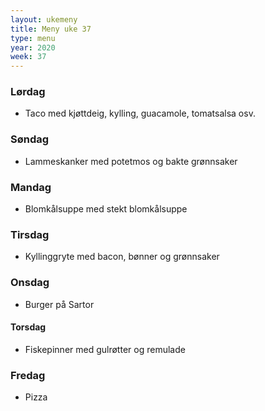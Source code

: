 ```yaml
---
layout: ukemeny
title: Meny uke 37
type: menu
year: 2020
week: 37
---
```


### Lørdag

- Taco med kjøttdeig, kylling, guacamole, tomatsalsa osv.

### Søndag

- Lammeskanker med potetmos og bakte grønnsaker

### Mandag

- Blomkålsuppe med stekt blomkålsuppe

### Tirsdag

- Kyllinggryte med bacon, bønner og grønnsaker

### Onsdag

- Burger på Sartor

#### Torsdag

- Fiskepinner med gulrøtter og remulade

### Fredag

- Pizza
